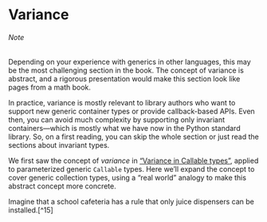 # Variance

###### Note

Depending on your experience with generics in other languages, this may be the most challenging section in the book. The concept of variance is abstract, and a rigorous presentation would make this section look like pages from a math book.

In practice, variance is mostly relevant to library authors who want to support new generic container types or provide callback-based APIs. Even then, you can avoid much complexity by supporting only invariant containers—which is mostly what we have now in the Python standard library. So, on a first reading, you can skip the whole section or just read the sections about invariant types.

We first saw the concept of _variance_ in [“Variance in Callable types”](ch08.html#callable_variance_sec), applied to parameterized generic `Callable` types. Here we’ll expand the concept to cover generic collection types, using a “real world” analogy to make this abstract concept more concrete.

Imagine that a school cafeteria has a rule that only juice dispensers can be installed.[^15]